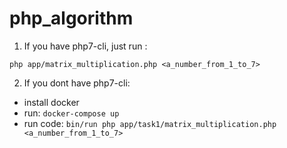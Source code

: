 # php_algorithm

1. If you have php7-cli, just run :
  ```
  php app/matrix_multiplication.php <a_number_from_1_to_7>
  ```
  
2. If you dont have php7-cli:
  - install docker
  - run: `docker-compose up`
  - run code: `bin/run php app/task1/matrix_multiplication.php <a_number_from_1_to_7>`
